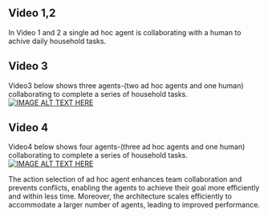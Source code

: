 ## Video 1,2

In Video 1 and 2 a single ad hoc agent is collaborating with a human to achive daily household tasks.

## Video 3

Video3 below shows three agents-(two ad hoc agents and one human) collaborating to complete a series of household tasks.
[![IMAGE ALT TEXT HERE](https://img.youtube.com/vi/RRnCDx6D4zc/0.jpg)](https://www.youtube.com/watch?v=RRnCDx6D4zc)

## Video 4

Video4 below shows four agents-(three ad hoc agents and one human) collaborating to complete a series of household tasks.
[![IMAGE ALT TEXT HERE](https://img.youtube.com/vi/l-4D-LtNX8k/0.jpg)](https://www.youtube.com/watch?v=l-4D-LtNX8k)

The action selection of ad hoc agent enhances team collaboration and prevents conflicts, enabling the agents to achieve their goal more efficiently and within less time.
Moreover, the architecture scales efficiently to accommodate a larger number of agents, leading to improved performance.
